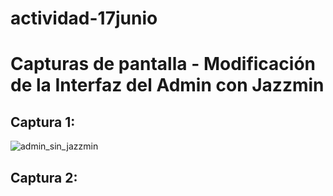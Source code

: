 # actividad-17junio

# Capturas de pantalla - Modificación de la Interfaz del Admin con Jazzmin

## Captura 1:
![admin_sin_jazzmin](https://github.com/user-attachments/assets/cd503b9d-32d1-4fc4-a0cd-bfa29eafa6bb)

## Captura 2:
